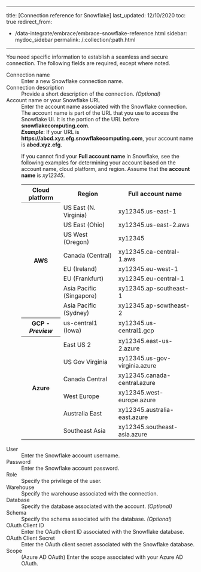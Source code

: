   ---
title: [Connection reference for Snowflake]
last_updated: 12/10/2020
toc: true
redirect_from:
- /data-integrate/embrace/embrace-snowflake-reference.html
sidebar: mydoc_sidebar
permalink: /:collection/:path.html
---
You need specific information to establish a seamless and secure connection. The following fields are required, except where noted.

<dl>
  <dlentry id="snowflake-connection-name">
    <dt>Connection name</dt>
    <dd>Enter a new Snowflake connection name.</dd></dlentry>
  <dlentry id="snowflake-connection-description">
      <dt>Connection description</dt>
      <dd>Provide a short description of the connection.<i> (Optional)</i></dd></dlentry>
  <dlentry id="snowflake-account-name">
      <dt>Account name or your Snowflake URL</dt>
      <dd>Enter the account name associated with the Snowflake connection.</dd>
      <dd>The account name is part of the URL that you use to access the Snowflake UI. It is the portion of the URL before <strong>snowflakecomputing.com</strong>.</dd>
      <dd id="example"><strong><em>Example</em></strong>: If your URL is <strong>https://abcd.xyz.efg.snowflakecomputing.com</strong>, your account name is <strong>abcd.xyz.efg</strong>.</dd>
      <dd id="guidelines"><p>If you cannot find your <strong>Full account name</strong> in Snowflake, see the following examples for determining your account based on the account name, cloud platform, and region. Assume that the <strong>account name</strong> is <em>xy12345</em>.</p>
      <table>
      <tbody>
      <tr>
      <th>Cloud platform</th>
      <th>Region</th>
      <th>Full account name</th>
      </tr>
      <tr>
      <th rowspan="8">AWS</th>
      <td>US East (N. Virginia)</td>
      <td>xy12345.us-east-1</td>
      </tr>
      <tr>
      <td>US East (Ohio)</td>
      <td>xy12345.us-east-2.aws</td>
      </tr>
      <tr>
      <td>US West (Oregon)</td>
      <td>xy12345</td>
      </tr>
      <tr>
      <td>Canada (Central)</td>
      <td>xy12345.ca-central-1.aws</td>
      </tr>
      <tr>
      <td>EU (Ireland)</td>
      <td>xy12345.eu-west-1</td>
      </tr>
      <tr>
      <td>EU (Frankfurt)</td>
      <td>xy12345.eu-central-1</td>
      </tr>
      <tr>
      <td>Asia Pacific (Singapore)</td>
      <td>xy12345.ap-southeast-1</td>
      </tr>
      <tr>
      <td>Asia Pacific (Sydney)</td>
      <td>xy12345.ap-sowtheast-2</td>
      </tr>
      <tr>
      <th>GCP - <em>Preview</em></th>
      <td>us-central1 (Iowa)</td>
      <td>xy12345.us-central1.gcp</td>
      </tr>
      <tr>
      <th rowspan="6">Azure</th>
      <td>East US 2</td>
      <td>xy12345.east-us-2.azure</td>
      </tr>
      <tr>
      <td>US Gov Virginia</td>
      <td>xy12345.us-gov-virginia.azure</td>
      </tr>
      <tr>
      <td>Canada Central</td>
      <td>xy12345.canada-central.azure</td>
      </tr>
      <tr>
      <td>West Europe</td>
      <td>xy12345.west-europe.azure</td>
      </tr>
      <tr>
      <td>Australia East</td>
      <td>xy12345.australia-east.azure</td>
      </tr>
      <tr>
      <td>Southeast Asia</td>
      <td>xy12345.southeast-asia.azure</td>
      </tr>
      </tbody>
      </table>
      </dd>
      </dlentry>
    <dlentry id="snowflake-user">
      <dt>User</dt>
      <dd>Enter the Snowflake account username.</dd></dlentry>  
    <dlentry id="snowflake-password">
      <dt>Password</dt>
      <dd>Enter the Snowflake account password.</dd></dlentry>
    <dlentry id="snowflake-role">
      <dt>Role</dt>
      <dd>Specify the privilege of the user.</dd></dlentry>
    <dlentry id="snowflake-warehouse">
      <dt>Warehouse</dt>
      <dd>Specify the warehouse associated with the connection.</dd></dlentry>  
    <dlentry id="snowflake-database">
      <dt>Database</dt>
      <dd>Specify the database associated with the account.<i> (Optional)</i></dd></dlentry>  
  <dlentry id="snowflake-schema">
      <dt>Schema</dt>
      <dd>Specify the schema associated with the database.<i> (Optional)</i></dd></dlentry>
  <dlentry id="snowflake-oauth-client-id">
      <dt>OAuth Client ID</dt>
      <dd>Enter the OAuth client ID associated with the Snowflake database.</dd>
  </dlentry>
  <dlentry id="snowflake-oauth-client-secret">
      <dt>OAuth Client Secret</dt>
      <dd>Enter the OAuth client secret associated with the Snowflake database.</dd>
  </dlentry>
  <dlentry id="snowflake-oauth-client-secret">
      <dt>Scope</dt>
      <dd>(Azure AD OAuth) Enter the scope associated with your Azure AD OAuth.</dd>
  </dlentry>     
</dl>
